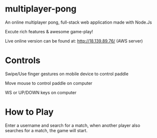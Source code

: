 # multiplayer-pong
An online multiplayer pong, full-stack web application made with Node.Js

Excute rich features & awesome game-play!

Live online version can be found at: http://18.139.89.76/ (AWS server)

# Controls
Swipe/Use finger gestures on mobile device to control paddle

Move mouse to control paddle on computer

WS or UP/DOWN keys on computer

# How to Play
Enter a username and search for a match, when another player also searches for a match, the game will start.
